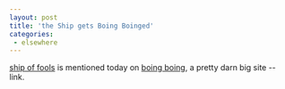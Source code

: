 ```yaml
---
layout: post
title: 'the Ship gets Boing Boinged'
categories:
 - elsewhere
---
```


<a href="http://ship-of-fools.com/">ship of fools</a> is mentioned today on <a href="http://www.boingboing.net/">boing boing</a>, a pretty darn big site -- <a class="dead">link</a>.
